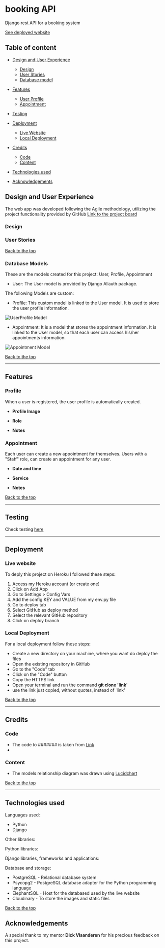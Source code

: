 # booking API
Django rest API for a booking system

[See deployed website]()

## Table of content

- [Design and User Experience](#design-and-user-experience)
  - [Design](#design)
  - [User Stories](#user-stories)
  - [Database model](#database-models)

- [Features](#features)
  - [User Profile](#user-profile)
  - [Appointment](#appointment)

- [Testing](#testing)

- [Deployment](#deployment)
  - [Live Website](#live-website)
  - [Local Deployment](#local-deployment)

- [Credits](#credits)
  - [Code](#code)
  - [Content](#content)

- [Technologies used](#technologies-used)

- [Acknowledgements](#acknowledgements)

## Design and User Experience

The web app was developed following the Agile methodology, utilizing the project functionality provided by GitHub
[Link to the project board]()

### Design


### User Stories


[Back to the top](#table-of-content)

### Database Models

These are the models created for this project: User, Profile, Appointment

- User:
The User model is provided by Django Allauth package.

The following Models are custom:

- Profile:
This custom model is linked to the User model. It is used to store the user profile information.

![UserProfile Model]()

- Appointment:
It is a model that stores the appointment information. It is linked to the User model, so that each user can access his/her appointments information.

![Appointment Model]()

[Back to the top](#table-of-content)

__________

## Features 

### Profile

When a user is registered, the user profile is automatically created.

- __Profile Image__

- __Role__

- __Notes__

### Appointment

Each user can create a new appointment for themselves. Users with a "Staff" role, can create an appointment for any user.

- __Date and time__

- __Service__

- __Notes__

[Back to the top](#table-of-content)

__________

## Testing 

Check testing [here](testing.md)

______________

## Deployment

### Live website

To deply this project on Heroku I followed these steps:
  1. Access my Heroku account (or create one)
  2. Click on Add App
  3. Go to Settings > Config Vars
  4. Add the config KEY and VALUE from my env.py file
  5. Go to deploy tab
  6. Select GitHub as deploy method
  7. Select the relevant GitHub repository
  8. Click on deploy branch

### Local Deployment

For a local deployment follow these steps:
  - Create a new directory on your machine, where you want do deploy the files
  - Open the existing repository in GitHub
  - Go to the "Code" tab
  - Click on the "Code" button
  - Copy the HTTPS link
  - Open your terminal and run the command __git clone 'link'__
  - use the link just copied, without quotes, instead of 'link'

[Back to the top](#table-of-content)

_____________

## Credits 

### Code

- The code to ####### is taken from [Link]()
- 
### Content

- The models relationship diagram was drawn using [Lucidchart](https://www.lucidchart.com/pages/)

[Back to the top](#table-of-content)

_____________

## Technologies used

Languages used:
  - Python
  - Django

Other libraries:

Python libraries:

Django libraries, frameworks and applications:

Database and storage:
  - PostgreSQL - Relational database system
  - Psycopg2 - PostgreSQL database adapter for the Python programming language
  - ElephantSQL - Host for the databased used by the live website
  - Cloudinary - To store the images and static files
  
[Back to the top](#table-of-content)

## Acknowledgements

A special thank to my mentor __Dick Vlaanderen__ for his precious feedback on this project.
